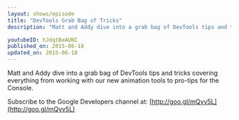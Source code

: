 ```yaml
---
layout: shows/episode
title: "DevTools Grab Bag of Tricks"
description: "Matt and Addy dive into a grab bag of DevTools tips and tricks covering everything from working with our new animation tools to pro-tips for the Console."

youtubeID: hJdqtBeAUNI
published_on: 2015-06-18
updated_on: 2015-06-18
---
```


Matt and Addy dive into a grab bag of DevTools tips and tricks covering
everything from working with our new animation tools to pro-tips for the Console.

Subscribe to the Google Developers channel at: [http://goo.gl/mQyv5L](http://goo.gl/mQyv5L)
